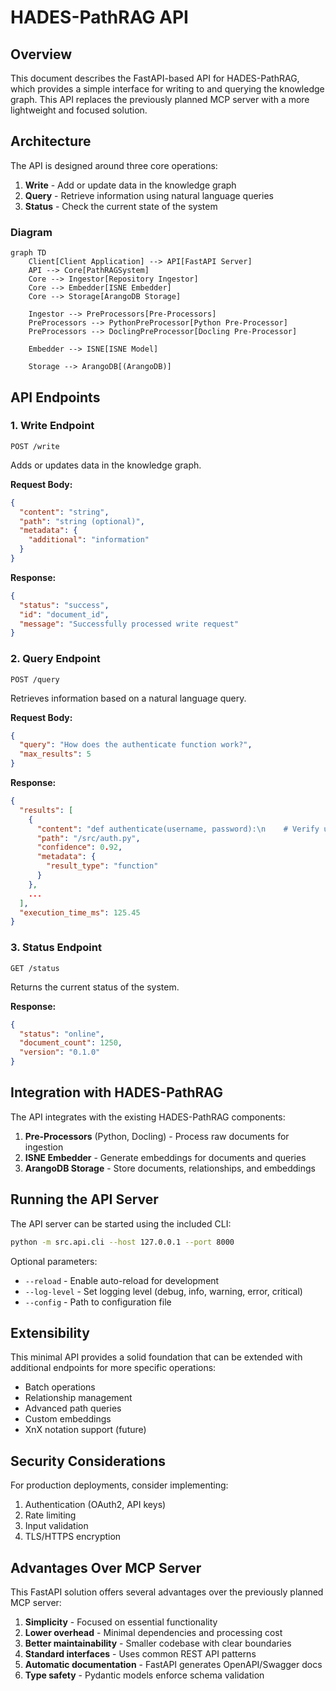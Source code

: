 # HADES-PathRAG API

## Overview

This document describes the FastAPI-based API for HADES-PathRAG, which provides a simple interface for writing to and querying the knowledge graph. This API replaces the previously planned MCP server with a more lightweight and focused solution.

## Architecture

The API is designed around three core operations:

1. **Write** - Add or update data in the knowledge graph
2. **Query** - Retrieve information using natural language queries
3. **Status** - Check the current state of the system

### Diagram

```mermaid
graph TD
    Client[Client Application] --> API[FastAPI Server]
    API --> Core[PathRAGSystem]
    Core --> Ingestor[Repository Ingestor]
    Core --> Embedder[ISNE Embedder]
    Core --> Storage[ArangoDB Storage]
    
    Ingestor --> PreProcessors[Pre-Processors]
    PreProcessors --> PythonPreProcessor[Python Pre-Processor]
    PreProcessors --> DoclingPreProcessor[Docling Pre-Processor]
    
    Embedder --> ISNE[ISNE Model]
    
    Storage --> ArangoDB[(ArangoDB)]
```

## API Endpoints

### 1. Write Endpoint

```http
POST /write
```

Adds or updates data in the knowledge graph.

**Request Body:**

```json
{
  "content": "string",
  "path": "string (optional)",
  "metadata": {
    "additional": "information"
  }
}
```

**Response:**

```json
{
  "status": "success",
  "id": "document_id",
  "message": "Successfully processed write request"
}
```

### 2. Query Endpoint

```http
POST /query
```

Retrieves information based on a natural language query.

**Request Body:**

```json
{
  "query": "How does the authenticate function work?",
  "max_results": 5
}
```

**Response:**

```json
{
  "results": [
    {
      "content": "def authenticate(username, password):\n    # Verify user credentials\n    ...",
      "path": "/src/auth.py",
      "confidence": 0.92,
      "metadata": {
        "result_type": "function"
      }
    },
    ...
  ],
  "execution_time_ms": 125.45
}
```

### 3. Status Endpoint

```http
GET /status
```

Returns the current status of the system.

**Response:**

```json
{
  "status": "online",
  "document_count": 1250,
  "version": "0.1.0"
}
```

## Integration with HADES-PathRAG

The API integrates with the existing HADES-PathRAG components:

1. **Pre-Processors** (Python, Docling) - Process raw documents for ingestion
2. **ISNE Embedder** - Generate embeddings for documents and queries
3. **ArangoDB Storage** - Store documents, relationships, and embeddings

## Running the API Server

The API server can be started using the included CLI:

```bash
python -m src.api.cli --host 127.0.0.1 --port 8000
```

Optional parameters:

- `--reload` - Enable auto-reload for development
- `--log-level` - Set logging level (debug, info, warning, error, critical)
- `--config` - Path to configuration file

## Extensibility

This minimal API provides a solid foundation that can be extended with additional endpoints for more specific operations:

- Batch operations
- Relationship management
- Advanced path queries
- Custom embeddings
- XnX notation support (future)

## Security Considerations

For production deployments, consider implementing:

1. Authentication (OAuth2, API keys)
2. Rate limiting
3. Input validation
4. TLS/HTTPS encryption

## Advantages Over MCP Server

This FastAPI solution offers several advantages over the previously planned MCP server:

1. **Simplicity** - Focused on essential functionality
2. **Lower overhead** - Minimal dependencies and processing cost
3. **Better maintainability** - Smaller codebase with clear boundaries
4. **Standard interfaces** - Uses common REST API patterns
5. **Automatic documentation** - FastAPI generates OpenAPI/Swagger docs
6. **Type safety** - Pydantic models enforce schema validation
